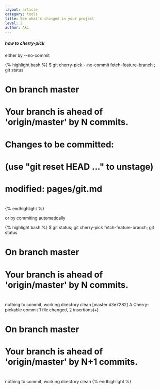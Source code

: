 ```yaml
---
layout: article
category: tools
title: See what's changed in your project
level: 2
author: Aki
---
```


##### how to cherry-pick


either by --no-commit

{% highlight bash %}
$ git cherry-pick --no-commit fetch-feature-branch ; git status
# On branch master
# Your branch is ahead of 'origin/master' by N commits.
#
# Changes to be committed:
#   (use "git reset HEAD <file>..." to unstage)
#
#	modified:   pages/git.md
#
{% endhighlight %}

or by commiting automatically

{% highlight bash %}
$ git status; git cherry-pick fetch-feature-branch; git status
# On branch master
# Your branch is ahead of 'origin/master' by N commits.
#
nothing to commit, working directory clean
[master d3e7282] A Cherry-pickable commit
 1 file changed, 2 insertions(+)
# On branch master
# Your branch is ahead of 'origin/master' by N+1 commits.
#
nothing to commit, working directory clean
{% endhighlight %}

